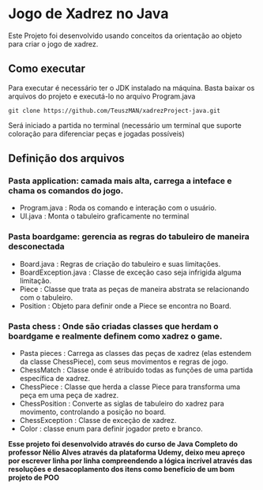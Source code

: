 # Jogo de Xadrez no Java
Este Projeto foi desenvolvido usando conceitos da orientação ao objeto para criar o jogo de xadrez.

## Como executar

Para executar é necessário ter o JDK instalado na máquina.
Basta baixar os arquivos do projeto e executá-lo no arquivo Program.java

` git clone https://github.com/TeuszMAN/xadrezProject-java.git `

Será iniciado a partida no terminal (necessário um terminal que suporte coloração para diferenciar peças e jogadas possíveis)

## Definição dos arquivos
 ### Pasta application: camada mais alta, carrega a inteface e chama os comandos do jogo.
- Program.java : Roda os comando e interação com o usuário.
- UI.java : Monta o tabuleiro graficamente no terminal

### Pasta boardgame: gerencia as regras do tabuleiro de maneira desconectada
- Board.java : Regras de criação do tabuleiro e suas limitações.
- BoardException.java : Classe de exceção caso seja infrigida alguma limitação.
- Piece : Classe que trata as peças de maneira abstrata se relacionando com o tabuleiro.
- Position : Objeto para definir onde a Piece se encontra no Board.

### Pasta chess : Onde são criadas classes que herdam o boardgame e realmente definem como xadrez o game.
- Pasta pieces : Carrega as classes das peças de xadrez (elas estendem da classe ChessPiece), com seus movimentos e regras de jogo.
- ChessMatch : Classe onde é atribuido todas as funções de uma partida específica de xadrez.
- ChessPiece : Classe que herda a classe Piece para transforma uma peça em uma peça de xadrez.
- ChessPosition : Converte as siglas de tabuleiro do xadrez para movimento, controlando a posição no board.
- ChessException : Classe de exceção de xadrez.
- Color : classe enum para definir jogador preto e branco.

__Esse projeto foi desenvolvido através do curso de Java Completo do professor Nélio Alves através da plataforma Udemy, deixo meu apreço por escrever linha por linha compreendendo a lógica incrível através das resoluções e desacoplamento dos itens como benefício de um bom projeto de POO__
